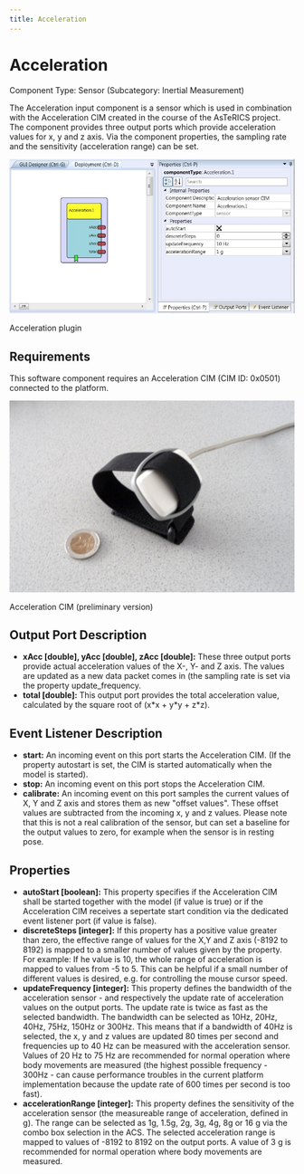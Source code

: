 ```yaml
---
title: Acceleration
---
```


# Acceleration

Component Type: Sensor (Subcategory: Inertial Measurement)

The Acceleration input component is a sensor which is used in combination with the Acceleration CIM created in the course of the AsTeRICS project. The component provides three output ports which provide acceleration values for x, y and z axis. Via the component properties, the sampling rate and the sensitivity (acceleration range) can be set.

![Screenshot: Acceleration plugin](./img/Acceleration.jpg "Screenshot: Acceleration plugin")

Acceleration plugin

## Requirements

This software component requires an Acceleration CIM (CIM ID: 0x0501) connected to the platform.

![Acceleration CIM](./img/Acceleration_CIM.jpg "Acceleration CIM")

Acceleration CIM (preliminary version)

## Output Port Description

- **xAcc \[double\], yAcc \[double\], zAcc \[double\]:** These three output ports provide actual acceleration values of the X-, Y- and Z axis. The values are updated as a new data packet comes in (the sampling rate is set via the property update_frequency.
- **total \[double\]:** This output port provides the total acceleration value, calculated by the square root of (x\*x + y\*y + z\*z).

## Event Listener Description

- **start:** An incoming event on this port starts the Acceleration CIM. (If the property autostart is set, the CIM is started automatically when the model is started).
- **stop:** An incoming event on this port stops the Acceleration CIM.
- **calibrate:** An incoming event on this port samples the current values of X, Y and Z axis and stores them as new "offset values". These offset values are subtracted from the incoming x, y and z values. Please note that this is not a real calibration of the sensor, but can set a baseline for the output values to zero, for example when the sensor is in resting pose.

## Properties

- **autoStart \[boolean\]:** This property specifies if the Acceleration CIM shall be started together with the model (if value is true) or if the Acceleration CIM receives a sepertate start condition via the dedicated event listener port (if value is false).
- **discreteSteps \[integer\]:** If this property has a positive value greater than zero, the effective range of values for the X,Y and Z axis (-8192 to 8192) is mapped to a smaller number of values given by the property. For example: If he value is 10, the whole range of acceleration is mapped to values from -5 to 5. This can be helpful if a small number of different values is desired, e.g. for controlling the mouse cursor speed.
- **updateFrequency \[integer\]:** This property defines the bandwidth of the acceleration sensor - and respectively the update rate of acceleration values on the output ports. The update rate is twice as fast as the selected bandwidth. The bandwidth can be selected as 10Hz, 20Hz, 40Hz, 75Hz, 150Hz or 300Hz. This means that if a bandwidth of 40Hz is selected, the x, y and z values are updated 80 times per second and frequencies up to 40 Hz can be measured with the acceleration sensor. Values of 20 Hz to 75 Hz are recommended for normal operation where body movements are measured (the highest possible frequency - 300Hz - can cause performance troubles in the current platform implementation because the update rate of 600 times per second is too fast).
- **accelerationRange \[integer\]:** This property defines the sensitivity of the acceleration sensor (the measureable range of acceleration, defined in g). The range can be selected as 1g, 1.5g, 2g, 3g, 4g, 8g or 16 g via the combo box selection in the ACS. The selected acceleration range is mapped to values of -8192 to 8192 on the output ports. A value of 3 g is recommended for normal operation where body movements are measured.
